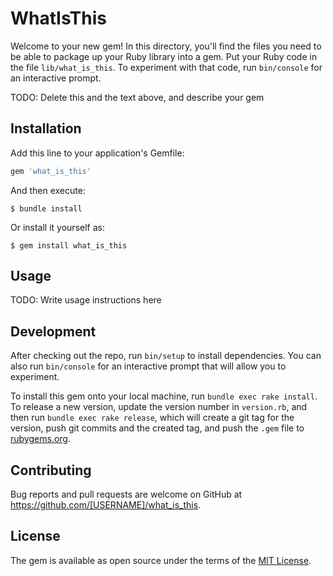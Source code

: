 # WhatIsThis

Welcome to your new gem! In this directory, you'll find the files you need to be able to package up your Ruby library into a gem. Put your Ruby code in the file `lib/what_is_this`. To experiment with that code, run `bin/console` for an interactive prompt.

TODO: Delete this and the text above, and describe your gem

## Installation

Add this line to your application's Gemfile:

```ruby
gem 'what_is_this'
```

And then execute:

    $ bundle install

Or install it yourself as:

    $ gem install what_is_this

## Usage

TODO: Write usage instructions here

## Development

After checking out the repo, run `bin/setup` to install dependencies. You can also run `bin/console` for an interactive prompt that will allow you to experiment.

To install this gem onto your local machine, run `bundle exec rake install`. To release a new version, update the version number in `version.rb`, and then run `bundle exec rake release`, which will create a git tag for the version, push git commits and the created tag, and push the `.gem` file to [rubygems.org](https://rubygems.org).

## Contributing

Bug reports and pull requests are welcome on GitHub at https://github.com/[USERNAME]/what_is_this.

## License

The gem is available as open source under the terms of the [MIT License](https://opensource.org/licenses/MIT).
